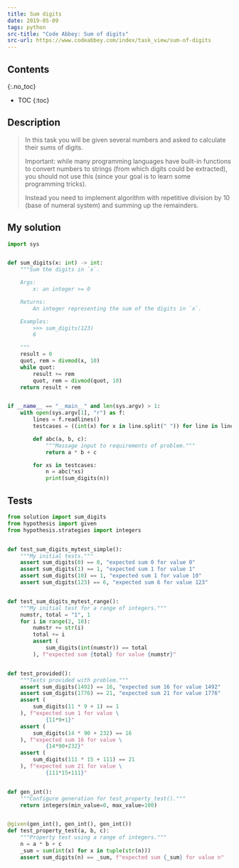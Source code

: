 ```yaml
---
title: Sum digits
date: 2019-05-09
tags: python
src-title: "Code Abbey: Sum of digits"
src-url: https://www.codeabbey.com/index/task_view/sum-of-digits
---
```


## Contents
{:.no_toc}

* TOC
{:toc}

## Description

> In this task you will be given several numbers and asked to calculate their sums of digits.
>
> Important: while many programming languages have built-in functions to convert numbers to strings (from which digits could be extracted), you should not use this (since your goal is to learn some programming tricks).
>
> Instead you need to implement algorithm with repetitive division by 10 (base of numeral system) and summing up the remainders.

## My solution

```py
import sys


def sum_digits(x: int) -> int:
    """Sum the digits in `x`.

    Args:
        x: an integer >= 0

    Returns:
        An integer representing the sum of the digits in `x`.

    Examples:
        >>> sum_digits(123)
        6

    """
    result = 0
    quot, rem = divmod(x, 10)
    while quot:
        result += rem
        quot, rem = divmod(quot, 10)
    return result + rem


if __name__ == "__main__" and len(sys.argv) > 1:
    with open(sys.argv[1], "r") as f:
        lines = f.readlines()
        testcases = ((int(x) for x in line.split(" ")) for line in lines[1:])

        def abc(a, b, c):
            """Massage input to requirements of problem."""
            return a * b + c

        for xs in testcases:
            n = abc(*xs)
            print(sum_digits(n))
```

## Tests

```py
from solution import sum_digits
from hypothesis import given
from hypothesis.strategies import integers


def test_sum_digits_mytest_simple():
    """My initial tests."""
    assert sum_digits(0) == 0, "expected sum 0 for value 0"
    assert sum_digits(1) == 1, "expected sum 1 for value 1"
    assert sum_digits(10) == 1, "expected sum 1 for value 10"
    assert sum_digits(123) == 6, "expected sum 6 for value 123"


def test_sum_digits_mytest_range():
    """My initial test for a range of integers."""
    numstr, total = "1", 1
    for i in range(2, 10):
        numstr += str(i)
        total += i
        assert (
            sum_digits(int(numstr)) == total
        ), f"expected sum {total} for value {numstr}"


def test_provided():
    """Tests provided with problem."""
    assert sum_digits(1492) == 16, "expected sum 16 for value 1492"
    assert sum_digits(1776) == 21, "expected sum 21 for value 1776"
    assert (
        sum_digits(11 * 9 + 1) == 1
    ), f"expected sum 1 for value \
            {11*9+1}"
    assert (
        sum_digits(14 * 90 + 232) == 16
    ), f"expected sum 16 for value \
            {14*90+232}"
    assert (
        sum_digits(111 * 15 + 111) == 21
    ), f"expected sum 21 for value \
            {111*15+111}"


def gen_int():
    """Configure generation for test_property_test()."""
    return integers(min_value=0, max_value=100)


@given(gen_int(), gen_int(), gen_int())
def test_property_test(a, b, c):
    """Property test using a range of integers."""
    n = a * b + c
    _sum = sum(int(x) for x in tuple(str(n)))
    assert sum_digits(n) == _sum, f"expected sum {_sum} for value n"
```
